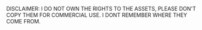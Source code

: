 DISCLAIMER: I DO NOT OWN THE RIGHTS TO THE ASSETS, PLEASE DON'T COPY THEM FOR COMMERCIAL USE. I DONT REMEMBER WHERE THEY COME FROM.
